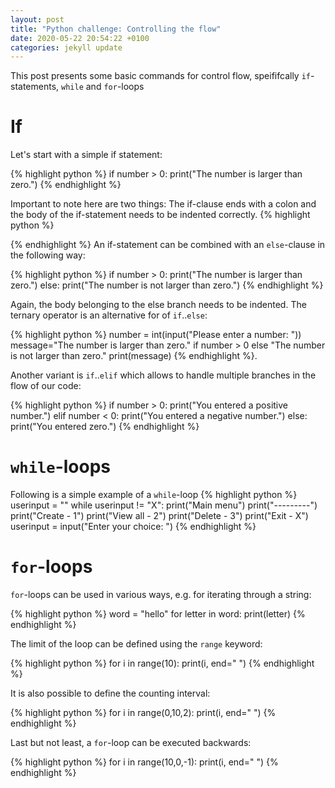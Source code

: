 ```yaml
---
layout: post
title: "Python challenge: Controlling the flow"
date: 2020-05-22 20:54:22 +0100
categories: jekyll update
---
```



This post presents some basic commands for control flow, speififcally `if`-statements, `while` and `for`-loops

# If
Let's start with a simple if statement:

{% highlight python %}
if number > 0:
  print("The number is larger than zero.")
{% endhighlight %}

Important to note here are two things: The if-clause ends with a colon and the body of the if-statement needs to be indented correctly.
{% highlight python %}

{% endhighlight %}
An if-statement can be combined with an `else`-clause in the following way:

{% highlight python %}
if number > 0:
  print("The number is larger than zero.")
else:
  print("The number is not larger than zero.")
{% endhighlight %}

Again, the body belonging to the else branch needs to be indented.
The ternary operator is an alternative for of `if`..`else`:

{% highlight python %}
number = int(input("Please enter a number: "))
message="The number is larger than zero." if number > 0 else "The number is not larger than zero."
print(message)
{% endhighlight %}.

Another variant is `if`..`elif` which allows to handle multiple branches in the flow of our code:

{% highlight python %}
if number > 0:
  print("You entered a positive number.")
elif number < 0:
  print("You entered a negative number.")
else:
  print("You entered zero.")
{% endhighlight %}

# `while`-loops
Following is a simple example of a `while`-loop
{% highlight python %}
userinput = ""
while userinput != "X":
  print("Main menu")
  print("---------")
  print("Create - 1")
  print("View all - 2")
  print("Delete - 3")
  print("Exit - X")
  userinput = input("Enter your choice: ")
{% endhighlight %}

# `for`-loops
`for`-loops can be used in various ways, e.g. for iterating through a string:

{% highlight python %}
word = "hello"
for letter in word:
  print(letter)
{% endhighlight %}

The limit of the loop can be defined using the `range` keyword:

{% highlight python %}
for i in range(10):
  print(i, end=" ")
{% endhighlight %}

It is also possible to define the counting interval:

{% highlight python %}
for i in range(0,10,2):
  print(i, end=" ")
{% endhighlight %}

Last but not least, a `for`-loop can be executed backwards:

{% highlight python %}
for i in range(10,0,-1):
  print(i, end=" ")
{% endhighlight %}
